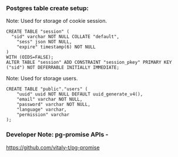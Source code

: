 ### Postgres table create setup:

Note: Used for storage of cookie session.
```
CREATE TABLE "session" (
  "sid" varchar NOT NULL COLLATE "default",
	"sess" json NOT NULL,
	"expire" timestamp(6) NOT NULL
)
WITH (OIDS=FALSE);
ALTER TABLE "session" ADD CONSTRAINT "session_pkey" PRIMARY KEY ("sid") NOT DEFERRABLE INITIALLY IMMEDIATE;
```

Note: Used for storage users.
```
CREATE TABLE "public"."users" (
    "uuid" uuid NOT NULL DEFAULT uuid_generate_v4(),
    "email" varchar NOT NULL,
    "password" varchar NOT NULL,
    "language" varchar,
    "permission" varchar
);
```

### Developer Note: pg-promise APIs -
https://github.com/vitaly-t/pg-promise
